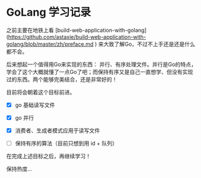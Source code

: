 # GoLang 学习记录

之前主要在地铁上看 [build-web-application-with-golang] (https://github.com/astaxie/build-web-application-with-golang/blob/master/zh/preface.md ) 来大致了解Go，不过不上手还是还是什么都不会。


后来想起一个值得用Go来实现的东西： 并行、有序处理文件。并行是Go的特点，学会了这个大概就懂了一点Go了吧；而保持有序又是自己一直想学、但没有实现过的东西。两个能够完美结合，还是非常好的！

目前将会朝着这个目标前进。

- [x] go 基础读写文件

- [x] go 并行

- [x] 消费者、生成者模式应用于读写文件

- [ ] 保持有序的算法（目前只想到用 id + 队列）

在完成上述目标之后，再继续学习！

保持热度...
